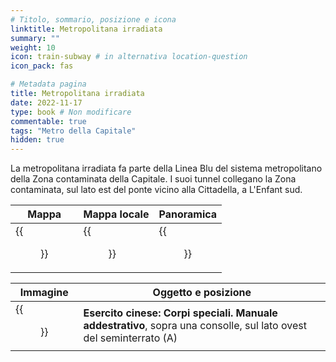 ```yaml
---
# Titolo, sommario, posizione e icona
linktitle: Metropolitana irradiata
summary: ""
weight: 10
icon: train-subway # in alternativa location-question
icon_pack: fas

# Metadata pagina
title: Metropolitana irradiata
date: 2022-11-17
type: book # Non modificare
commentable: true
tags: "Metro della Capitale"
hidden: true
---
```



La metropolitana irradiata fa parte della Linea Blu del sistema metropolitano della Zona contaminata della Capitale. I suoi tunnel collegano la Zona contaminata, sul lato est del ponte vicino alla Cittadella, a L'Enfant sud.

| Mappa | Mappa locale | Panoramica |
| ----- | ------------ | ---------- |
|  {{<figure src="fo3/Irradiated_Metro_loc.webp">}} |  {{<figure src="fo3/Metro_Irradiated_Metro 1.webp">}} |  {{<figure src="fo3/Irradiated_Metro_(CW) 1.webp">}} |

| Immagine | Oggetto e posizione |
| -------- | ------------------- |
| {{<figure src="fo3/FO3_CA_SOTM_Irradiated_Metro.webp">}}  | **Esercito cinese: Corpi speciali. Manuale addestrativo**, sopra una consolle, sul lato ovest del seminterrato (A)  |